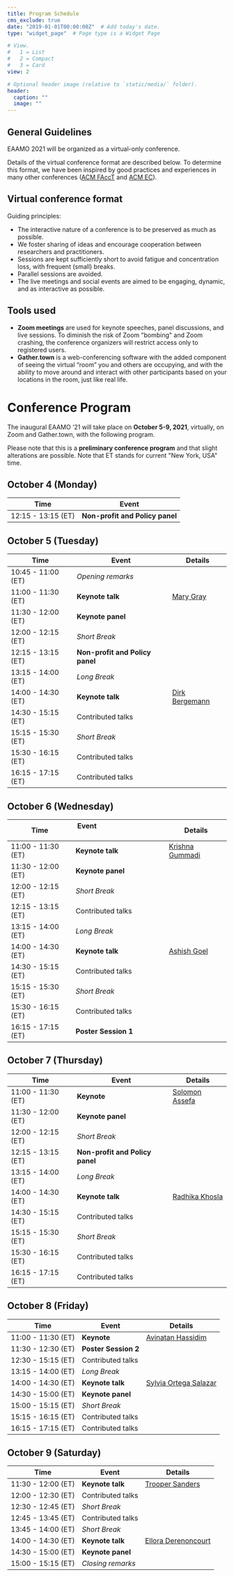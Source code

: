 ```yaml
---
title: Program Schedule
cms_exclude: true
date: "2019-01-01T00:00:00Z"  # Add today's date.
type: "widget_page"  # Page type is a Widget Page

# View.
#   1 = List
#   2 = Compact
#   3 = Card
view: 2

# Optional header image (relative to `static/media/` folder).
header:
  caption: ""
  image: ""
---
```


## General Guidelines
EAAMO 2021 will be organized as a virtual-only conference.

Details of the virtual conference format are described below. To determine this format, we have been inspired by good practices and experiences in many other conferences ([ACM FAccT](https://facctconference.org/) and [ACM EC](https://ec21.sigecom.org/)).

## Virtual conference format

Guiding principles:

* The interactive nature of a conference is to be preserved as much as possible.
* We foster sharing of ideas and encourage cooperation between researchers and practitioners.
* Sessions are kept sufficiently short to avoid fatigue and concentration loss, with frequent (small) breaks.
* Parallel sessions are avoided.
* The live meetings and social events are aimed to be engaging, dynamic, and as interactive as possible.

## Tools used

* **Zoom meetings** are used for keynote speeches, panel discussions, and live sessions. To diminish the risk of Zoom "bombing" and Zoom crashing, the conference organizers will restrict access only to registered users.
* **Gather.town** is a web-conferencing software with the added component of seeing the virtual “room” you and others are occupying, and with the ability to move around and interact with other participants based on your locations in the room, just like real life.

# Conference Program

The inaugural EAAMO ‘21 will take place on **October 5-9, 2021**, virtually, on Zoom and Gather.town, with the following program.

Please note that this is a **preliminary conference program** and that slight alterations are possible. Note that ET stands for current "New York, USA" time.

## October 4 (Monday)

**Time** | **Event**
------------ | -------------
12:15 - 13:15 (ET) | **Non-profit and Policy panel**


## October 5 (Tuesday)

**Time** | **Event** | **Details**
------------ | ------------- | -------------
10:45 - 11:00 (ET) | *Opening remarks*
11:00 - 11:30 (ET) | **Keynote talk**  | [Mary Gray](https://eaamo.org/speakers/#mary-gray)
11:30 - 12:00 (ET) | **Keynote panel**
12:00 - 12:15 (ET) | *Short Break*
12:15 - 13:15 (ET) | **Non-profit and Policy panel**
13:15 - 14:00 (ET) | *Long Break*
14:00 - 14:30 (ET) | **Keynote talk**  | [Dirk Bergemann](https://eaamo.org/speakers/#dirk-bergemann)
14:30 - 15:15 (ET) | Contributed talks
15:15 - 15:30 (ET) | *Short Break*
15:30 - 16:15 (ET) | Contributed talks
16:15 - 17:15 (ET) | Contributed talks

## October 6 (Wednesday)

**Time** | **Event**  &nbsp; &nbsp; &nbsp; &nbsp; &nbsp; &nbsp; &nbsp; &nbsp; &nbsp; &nbsp; &nbsp; &nbsp; &nbsp; &nbsp; &nbsp; &nbsp; &nbsp; &nbsp; &nbsp; &nbsp; | **Details**
------------ | ------------- | -------------
11:00 - 11:30 (ET) | **Keynote talk**  | [Krishna Gummadi](https://eaamo.org/speakers/#krishna-gummadi)
11:30 - 12:00 (ET) | **Keynote panel**  &nbsp; &nbsp; &nbsp; &nbsp; 
12:00 - 12:15 (ET) | *Short Break*
12:15 - 13:15 (ET) | Contributed talks
13:15 - 14:00 (ET) | *Long Break*
14:00 - 14:30 (ET) | **Keynote talk**  | [Ashish Goel](https://eaamo.org/speakers/#ashish-goel)
14:30 - 15:15 (ET) | Contributed talks
15:15 - 15:30 (ET) | *Short Break*
15:30 - 16:15 (ET) | Contributed talks
16:15 - 17:15 (ET) | **Poster Session 1**

## October 7 (Thursday)

**Time** | **Event** | **Details**
------------ | ------------- | -------------
11:00 - 11:30 (ET) | **Keynote**  | [Solomon Assefa](https://eaamo.org/speakers/#solomon-assefa)
11:30 - 12:00 (ET) | **Keynote panel**
12:00 - 12:15 (ET) | *Short Break*
12:15 - 13:15 (ET) | **Non-profit and Policy panel**
13:15 - 14:00 (ET) | *Long Break*
14:00 - 14:30 (ET) | **Keynote talk**  | [Radhika Khosla](https://eaamo.org/speakers/#radhika-khosla)
14:30 - 15:15 (ET) | Contributed talks
15:15 - 15:30 (ET) | *Short Break*
15:30 - 16:15 (ET) | Contributed talks
16:15 - 17:15 (ET) | Contributed talks

## October 8 (Friday)

**Time** | **Event** | **Details**
------------ | ------------- | -------------
11:00 - 11:30 (ET) | **Keynote**  | [Avinatan Hassidim](https://eaamo.org/speakers/#avinatan-hassidim)
11:30 - 12:30 (ET) | **Poster Session 2**
12:30 - 15:15 (ET) | Contributed talks
13:15 - 14:00 (ET) | *Long Break*
14:00 - 14:30 (ET) | **Keynote talk**  | [Sylvia Ortega Salazar](https://eaamo.org/speakers/#sylvia-ortega-salazar)
14:30 - 15:00 (ET) | **Keynote panel**
15:00 - 15:15 (ET) | *Short Break*
15:15 - 16:15 (ET) | Contributed talks
16:15 - 17:15 (ET) | Contributed talks

## October 9 (Saturday)

**Time** | **Event** | **Details**
------------ | ------------- | -------------
11:30 - 12:00 (ET) | **Keynote talk**  | [Trooper Sanders](https://eaamo.org/speakers/#trooper-sanders)
12:00 - 12:30 (ET) | Contributed talks
12:30 - 12:45 (ET) | *Short Break*
12:45 - 13:45 (ET) | Contributed talks
13:45 - 14:00 (ET) | *Short Break*
14:00 - 14:30 (ET) | **Keynote talk**  | [Ellora Derenoncourt](https://eaamo.org/speakers/#ellora-derenoncourt)
14:30 - 15:00 (ET) | **Keynote panel**
15:00 - 15:15 (ET) | *Closing remarks*
